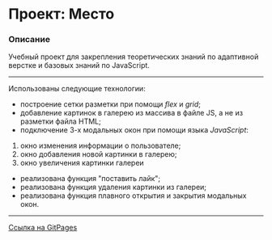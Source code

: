 # Проект: Место

### Описание

Учебный проект для закрепления теоретических знаний по адаптивной верстке и базовых знаний по JavaScript.
***
Использованы следующие технологии:
+ построение сетки разметки при помощи *flex* и *grid*;
+ добавление картинок в галерею из массива в файле JS, а не из разметки файла HTML;
+ подключение 3-х модальных окон при помощи языка *JavaScript*:
1. окно изменения информации о пользователе;
2. окно добавления новой картинки в галерею;
3. окно увеличения картинки галереи
+ реализована функция "поставить лайк";
+ реализована функция удаления картинки из галереи;
+ реализована функция плавного открытия и закрытия модальных окон.  

*** 
[Ссылка на GitPages](https://tony-web-dev.github.io/mesto/)

